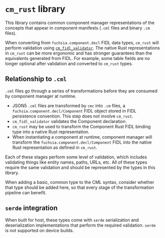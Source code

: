 # `cm_rust` library

This library contains common component manager representations of the concepts
that appear in component manifests (`.cml` files and binary `.cm` files).

When converting from `fuchsia.component.decl` FIDL data types, `cm_rust` will
perform validation using [`cm_fidl_validator`][cm_fidl_validator]. The native
Rust representations in `cm_rust` can be more ergonomic and has stronger
guarantees than the equivalents generated from FIDL. For example, some table
fields are no longer optional after validation and converted to `cm_rust` types.

## Relationship to `.cml`

`.cml` files go through a series of transformations before they are consumed by
component manager at runtime.

- JSON5 `.cml` files are transformed by `cmc` into `.cm` files, a
  `fuchsia.component.decl/Component` FIDL object stored in FIDL persistence
  convention. This step does not involve `cm_rust`.
- `cm_fidl_validator` validates the Component declaration.
- `cm_rust` may be used to transform the Component Rust FIDL binding type into a
  native Rust representation.
- When instantiating a component at runtime, component manager will transform
  the `fuchsia.component.decl/Component` FIDL into the native Rust
  representation as defined in `cm_rust`.

Each of these stages perform some level of validation, which includes validating
things like entity names, paths, URLs, etc. All of these types require the same
validation and should be represented by the types in this library.

When adding a basic, common type to the CML syntax, consider whether that type
should be added here, so that every stage of the transformation pipeline can
benefit.

## `serde` integration

When built for host, these types come with `serde` serialization and
deserialization implementations that perform the required validation. `serde` is
not supported on device builds.

[cm_fidl_validator]: /src/sys/lib/cm_fidl_validator/
